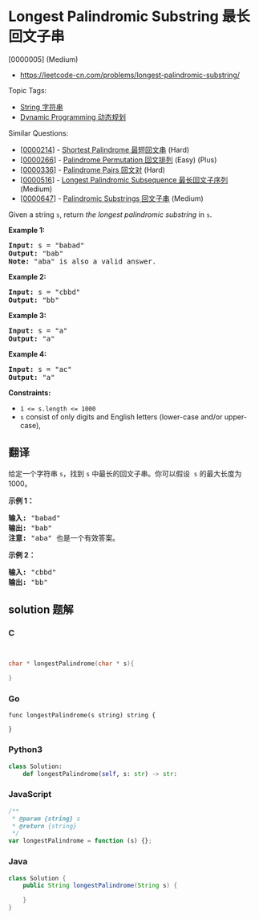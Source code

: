 # Longest Palindromic Substring 最长回文子串

[0000005] (Medium)

- https://leetcode-cn.com/problems/longest-palindromic-substring/

Topic Tags:

- [String 字符串](https://leetcode-cn.com/tag/string/)
- [Dynamic Programming 动态规划](https://leetcode-cn.com/tag/dynamic-programming/)

Similar Questions:

- [[0000214](https://leetcode-cn.com/problems/shortest-palindrome/)] - [Shortest Palindrome 最短回文串](./0000214.shortest-palindrome.md) (Hard)
- [[0000266](https://leetcode-cn.com/problems/palindrome-permutation/)] - [Palindrome Permutation 回文排列](./0000266.palindrome-permutation.md) (Easy) (Plus)
- [[0000336](https://leetcode-cn.com/problems/palindrome-pairs/)] - [Palindrome Pairs 回文对](./0000336.palindrome-pairs.md) (Hard)
- [[0000516](https://leetcode-cn.com/problems/longest-palindromic-subsequence/)] - [Longest Palindromic Subsequence 最长回文子序列](./0000516.longest-palindromic-subsequence.md) (Medium)
- [[0000647](https://leetcode-cn.com/problems/palindromic-substrings/)] - [Palindromic Substrings 回文子串](./0000647.palindromic-substrings.md) (Medium)

Given a string `s`, return *the longest palindromic substring* in `s`.

**Example 1:**

<pre><strong>Input:</strong> s = "babad"
<strong>Output:</strong> "bab"
<strong>Note:</strong> "aba" is also a valid answer.
</pre>

**Example 2:**

<pre><strong>Input:</strong> s = "cbbd"
<strong>Output:</strong> "bb"
</pre>

**Example 3:**

<pre><strong>Input:</strong> s = "a"
<strong>Output:</strong> "a"
</pre>

**Example 4:**

<pre><strong>Input:</strong> s = "ac"
<strong>Output:</strong> "a"
</pre>

**Constraints:**

- `1 <= s.length <= 1000`
- `s` consist of only digits and English letters (lower-case and/or upper-case),

## 翻译

给定一个字符串 `s`，找到 `s` 中最长的回文子串。你可以假设  `s` 的最大长度为 1000。

**示例 1：**

<pre><strong>输入:</strong> "babad"
<strong>输出:</strong> "bab"
<strong>注意:</strong> "aba" 也是一个有效答案。
</pre>

**示例 2：**

<pre><strong>输入:</strong> "cbbd"
<strong>输出:</strong> "bb"
</pre>

## solution 题解

### C

```c


char * longestPalindrome(char * s){

}
```

### Go

```golang
func longestPalindrome(s string) string {

}
```

### Python3

```python
class Solution:
    def longestPalindrome(self, s: str) -> str:
```

### JavaScript

```javascript
/**
 * @param {string} s
 * @return {string}
 */
var longestPalindrome = function (s) {};
```

### Java

```java
class Solution {
    public String longestPalindrome(String s) {

    }
}
```
